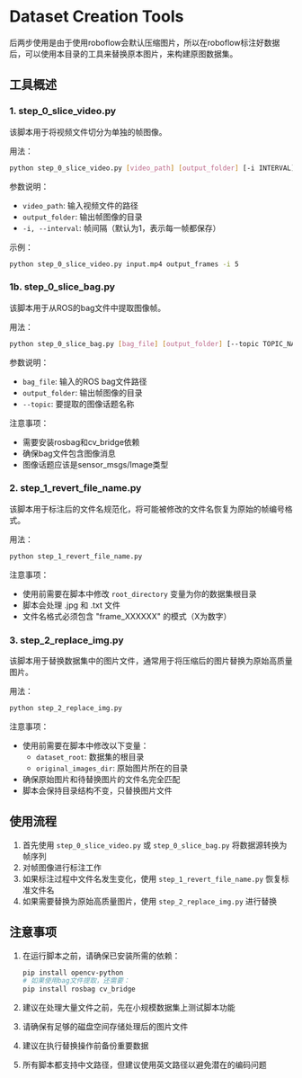# Dataset Creation Tools

后两步使用是由于使用roboflow会默认压缩图片，所以在roboflow标注好数据后，可以使用本目录的工具来替换原本图片，来构建原图数据集。

## 工具概述

### 1. step_0_slice_video.py
该脚本用于将视频文件切分为单独的帧图像。

用法：
```bash
python step_0_slice_video.py [video_path] [output_folder] [-i INTERVAL]
```

参数说明：
- `video_path`: 输入视频文件的路径
- `output_folder`: 输出帧图像的目录
- `-i, --interval`: 帧间隔（默认为1，表示每一帧都保存）

示例：
```bash
python step_0_slice_video.py input.mp4 output_frames -i 5
```

### 1b. step_0_slice_bag.py
该脚本用于从ROS的bag文件中提取图像帧。

用法：
```bash
python step_0_slice_bag.py [bag_file] [output_folder] [--topic TOPIC_NAME]
```

参数说明：
- `bag_file`: 输入的ROS bag文件路径
- `output_folder`: 输出帧图像的目录
- `--topic`: 要提取的图像话题名称

注意事项：
- 需要安装rosbag和cv_bridge依赖
- 确保bag文件包含图像消息
- 图像话题应该是sensor_msgs/Image类型

### 2. step_1_revert_file_name.py
该脚本用于标注后的文件名规范化，将可能被修改的文件名恢复为原始的帧编号格式。

用法：
```bash
python step_1_revert_file_name.py
```

注意事项：
- 使用前需要在脚本中修改 `root_directory` 变量为你的数据集根目录
- 脚本会处理 .jpg 和 .txt 文件
- 文件名格式必须包含 "frame_XXXXXX" 的模式（X为数字）

### 3. step_2_replace_img.py
该脚本用于替换数据集中的图片文件，通常用于将压缩后的图片替换为原始高质量图片。

用法：
```bash
python step_2_replace_img.py
```

注意事项：
- 使用前需要在脚本中修改以下变量：
  - `dataset_root`: 数据集的根目录
  - `original_images_dir`: 原始图片所在的目录
- 确保原始图片和待替换图片的文件名完全匹配
- 脚本会保持目录结构不变，只替换图片文件

## 使用流程

1. 首先使用 `step_0_slice_video.py` 或 `step_0_slice_bag.py` 将数据源转换为帧序列
2. 对帧图像进行标注工作
3. 如果标注过程中文件名发生变化，使用 `step_1_revert_file_name.py` 恢复标准文件名
4. 如果需要替换为原始高质量图片，使用 `step_2_replace_img.py` 进行替换

## 注意事项

1. 在运行脚本之前，请确保已安装所需的依赖：
   ```bash
   pip install opencv-python
   # 如果使用bag文件提取，还需要：
   pip install rosbag cv_bridge
   ```

2. 建议在处理大量文件之前，先在小规模数据集上测试脚本功能

3. 请确保有足够的磁盘空间存储处理后的图片文件

4. 建议在执行替换操作前备份重要数据

5. 所有脚本都支持中文路径，但建议使用英文路径以避免潜在的编码问题

